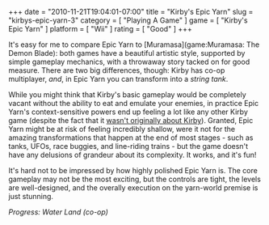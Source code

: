 +++
date = "2010-11-21T19:04:01-07:00"
title = "Kirby's Epic Yarn"
slug = "kirbys-epic-yarn-3"
category = [ "Playing A Game" ]
game = [ "Kirby's Epic Yarn" ]
platform = [ "Wii" ]
rating = [ "Good" ]
+++

It's easy for me to compare Epic Yarn to [Muramasa](game:Muramasa: The Demon Blade): both games have a beautiful artistic style, supported by simple gameplay mechanics, with a throwaway story tacked on for good measure.  There are two big differences, though: Kirby has co-op multiplayer, <i>and</i>, in Epic Yarn you can transform into a <i>string tank</i>.

While you might think that Kirby's basic gameplay would be completely vacant without the ability to eat and emulate your enemies, in practice Epic Yarn's context-sensitive powers end up feeling a lot like any other Kirby game (despite the fact that it <a href="http://www.joystiq.com/2010/10/07/the-epic-yarn-of-how-fluff-game-became-kirby/">wasn't originally about Kirby</a>).  Granted, Epic Yarn might be at risk of feeling incredibly shallow, were it not for the amazing transformations that happen at the end of most stages - such as tanks, UFOs, race buggies, and line-riding trains - but the game doesn't have any delusions of grandeur about its complexity.  It works, and it's fun!

It's hard not to be impressed by how highly polished Epic Yarn is.  The core gameplay may not be the most exciting, but the controls are tight, the levels are well-designed, and the overally execution on the yarn-world premise is just stunning.

<i>Progress: Water Land (co-op)</i>